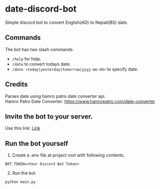 # date-discord-bot
Simple discord bot to convert English(AD) to Nepali(BS) date.

## Commands
The bot has two slash commands.
- `/help` for help. 
- `/date` to convert todays date. 
- `/date <today|yesterday|tomorrow|yyyy-mm-dd>` to specify date. 
 
## Credits
Parses date using hamro patro date converter api. <br/>
Hamro Patro Date Converter: https://www.hamropatro.com/date-converter

## Invite the bot to your server.
Use this link: <a href="https://discord.com/api/oauth2/authorize?client_id=1078326907780735057&permissions=274877910016&scope=bot%20applications.commands" target="_blank" >Link</a>

## Run the bot yourself
1. Create a .env file at project root with following contents.
```
BOT_TOKEN=<Your Discord Bot Token>
```
2. Run the bot
```
python main.py
```

